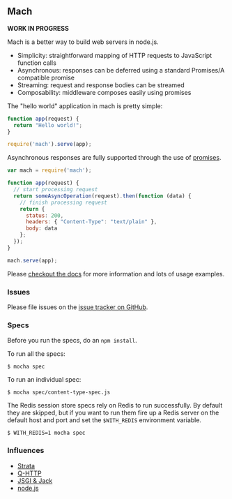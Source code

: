 ## Mach

__WORK IN PROGRESS__

Mach is a better way to build web servers in node.js.

* Simplicity: straightforward mapping of HTTP requests to JavaScript function calls
* Asynchronous: responses can be deferred using a standard Promises/A compatible promise
* Streaming: request and response bodies can be streamed
* Composability: middleware composes easily using promises

The "hello world" application in mach is pretty simple:

```js
function app(request) {
  return "Hello world!";
}

require('mach').serve(app);
```

Asynchronous responses are fully supported through the use of [promises](http://promises-aplus.github.io/promises-spec/).

```js
var mach = require('mach');

function app(request) {
  // start processing request
  return someAsyncOperation(request).then(function (data) {
    // finish processing request
    return {
      status: 200,
      headers: { "Content-Type": "text/plain" },
      body: data
    };
  });
}

mach.serve(app);
```

Please [checkout the docs](https://github.com/machjs/mach/wiki) for more information and lots of usage examples.

### Issues

Please file issues on the [issue tracker on GitHub](https://github.com/machjs/mach/issues).

### Specs

Before you run the specs, do an `npm install`.

To run all the specs:

    $ mocha spec

To run an individual spec:

    $ mocha spec/content-type-spec.js

The Redis session store specs rely on Redis to run successfully. By default they are skipped, but if you want to run them fire up a Redis server on the default host and port and set the `$WITH_REDIS` environment variable.

    $ WITH_REDIS=1 mocha spec

### Influences

* [Strata](http://stratajs.org/)
* [Q-HTTP](https://github.com/kriskowal/q-http)
* [JSGI & Jack](http://jackjs.org/)
* [node.js](http://nodejs.org/)
